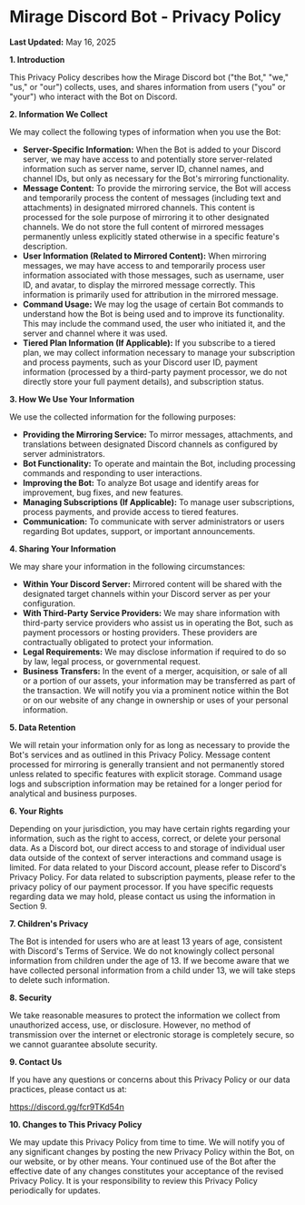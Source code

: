 # Mirage Discord Bot - Privacy Policy

**Last Updated:** May 16, 2025

**1. Introduction**

This Privacy Policy describes how the Mirage Discord bot ("the Bot," "we," "us," or "our") collects, uses, and shares information from users ("you" or "your") who interact with the Bot on Discord.

**2. Information We Collect**

We may collect the following types of information when you use the Bot:

* **Server-Specific Information:** When the Bot is added to your Discord server, we may have access to and potentially store server-related information such as server name, server ID, channel names, and channel IDs, but only as necessary for the Bot's mirroring functionality.
* **Message Content:** To provide the mirroring service, the Bot will access and temporarily process the content of messages (including text and attachments) in designated mirrored channels. This content is processed for the sole purpose of mirroring it to other designated channels. We do not store the full content of mirrored messages permanently unless explicitly stated otherwise in a specific feature's description.
* **User Information (Related to Mirrored Content):** When mirroring messages, we may have access to and temporarily process user information associated with those messages, such as username, user ID, and avatar, to display the mirrored message correctly. This information is primarily used for attribution in the mirrored message.
* **Command Usage:** We may log the usage of certain Bot commands to understand how the Bot is being used and to improve its functionality. This may include the command used, the user who initiated it, and the server and channel where it was used.
* **Tiered Plan Information (If Applicable):** If you subscribe to a tiered plan, we may collect information necessary to manage your subscription and process payments, such as your Discord user ID, payment information (processed by a third-party payment processor, we do not directly store your full payment details), and subscription status.

**3. How We Use Your Information**

We use the collected information for the following purposes:

* **Providing the Mirroring Service:** To mirror messages, attachments, and translations between designated Discord channels as configured by server administrators.
* **Bot Functionality:** To operate and maintain the Bot, including processing commands and responding to user interactions.
* **Improving the Bot:** To analyze Bot usage and identify areas for improvement, bug fixes, and new features.
* **Managing Subscriptions (If Applicable):** To manage user subscriptions, process payments, and provide access to tiered features.
* **Communication:** To communicate with server administrators or users regarding Bot updates, support, or important announcements.

**4. Sharing Your Information**

We may share your information in the following circumstances:

* **Within Your Discord Server:** Mirrored content will be shared with the designated target channels within your Discord server as per your configuration.
* **With Third-Party Service Providers:** We may share information with third-party service providers who assist us in operating the Bot, such as payment processors or hosting providers. These providers are contractually obligated to protect your information.
* **Legal Requirements:** We may disclose information if required to do so by law, legal process, or governmental request.
* **Business Transfers:** In the event of a merger, acquisition, or sale of all or a portion of our assets, your information may be transferred as part of the transaction. We will notify you via a prominent notice within the Bot or on our website of any change in ownership or uses of your personal information.

**5. Data Retention**

We will retain your information only for as long as necessary to provide the Bot's services and as outlined in this Privacy Policy. Message content processed for mirroring is generally transient and not permanently stored unless related to specific features with explicit storage. Command usage logs and subscription information may be retained for a longer period for analytical and business purposes.

**6. Your Rights**

Depending on your jurisdiction, you may have certain rights regarding your information, such as the right to access, correct, or delete your personal data. As a Discord bot, our direct access to and storage of individual user data outside of the context of server interactions and command usage is limited. For data related to your Discord account, please refer to Discord's Privacy Policy. For data related to subscription payments, please refer to the privacy policy of our payment processor. If you have specific requests regarding data we may hold, please contact us using the information in Section 9.

**7. Children's Privacy**

The Bot is intended for users who are at least 13 years of age, consistent with Discord's Terms of Service. We do not knowingly collect personal information from children under the age of 13. If we become aware that we have collected personal information from a child under 13, we will take steps to delete such information.

**8. Security**

We take reasonable measures to protect the information we collect from unauthorized access, use, or disclosure. However, no method of transmission over the internet or electronic storage is completely secure, so we cannot guarantee absolute security.

**9. Contact Us**

If you have any questions or concerns about this Privacy Policy or our data practices, please contact us at:

https://discord.gg/fcr9TKd54n

**10. Changes to This Privacy Policy**

We may update this Privacy Policy from time to time. We will notify you of any significant changes by posting the new Privacy Policy within the Bot, on our website, or by other means. Your continued use of the Bot after the effective date of any changes constitutes your acceptance of the revised Privacy Policy. It is your responsibility to review this Privacy Policy periodically for updates.
